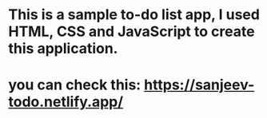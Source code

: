 # This is a sample to-do list app, I used HTML, CSS and JavaScript to create this application.

# you can check this: https://sanjeev-todo.netlify.app/
